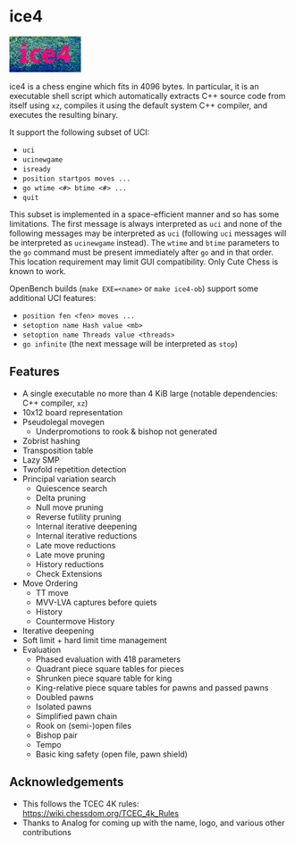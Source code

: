 # ice4

![ice4 logo](logo.png?raw=true)

ice4 is a chess engine which fits in 4096 bytes.
In particular, it is an executable shell script which automatically extracts C++ source code from itself using `xz`, compiles it using the default system C++ compiler, and executes the resulting binary.

It support the following subset of UCI:
- `uci`
- `ucinewgame`
- `isready`
- `position startpos moves ...`
- `go wtime <#> btime <#> ...`
- `quit`

This subset is implemented in a space-efficient manner and so has some limitations.
The first message is always interpreted as `uci` and none of the following messages may be interpreted as `uci` (following `uci` messages will be interpreted as `ucinewgame` instead).
The `wtime` and `btime` parameters to the `go` command must be present immediately after `go` and in that order.
This location requirement may limit GUI compatibility.
Only Cute Chess is known to work.

OpenBench builds (`make EXE=<name>` or `make ice4-ob`) support some additional UCI features:
- `position fen <fen> moves ...`
- `setoption name Hash value <mb>`
- `setoption name Threads value <threads>`
- `go infinite` (the next message will be interpreted as `stop`)

## Features

- A single executable no more than 4 KiB large (notable dependencies: C++ compiler, `xz`)
- 10x12 board representation
- Pseudolegal movegen
  - Underpromotions to rook & bishop not generated
- Zobrist hashing
- Transposition table
- Lazy SMP
- Twofold repetition detection
- Principal variation search
  - Quiescence search
  - Delta pruning
  - Null move pruning
  - Reverse futility pruning
  - Internal iterative deepening
  - Internal iterative reductions
  - Late move reductions
  - Late move pruning
  - History reductions
  - Check Extensions
- Move Ordering
  - TT move
  - MVV-LVA captures before quiets
  - History
  - Countermove History
- Iterative deepening
- Soft limit + hard limit time management
- Evaluation
  - Phased evaluation with 418 parameters
  - Quadrant piece square tables for pieces
  - Shrunken piece square table for king
  - King-relative piece square tables for pawns and passed pawns
  - Doubled pawns
  - Isolated pawns
  - Simplified pawn chain
  - Rook on (semi-)open files
  - Bishop pair
  - Tempo
  - Basic king safety (open file, pawn shield)

## Acknowledgements

- This follows the TCEC 4K rules: https://wiki.chessdom.org/TCEC_4k_Rules
- Thanks to Analog for coming up with the name, logo, and various other contributions
